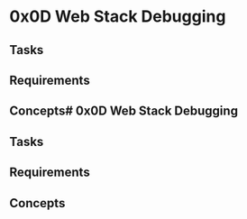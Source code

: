 # 0x0D Web Stack Debugging

## Tasks

## Requirements


## Concepts# 0x0D Web Stack Debugging

## Tasks

## Requirements


## Concepts
